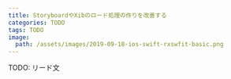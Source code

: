 ```yaml
---
title: StoryboardやXibのロード処理の作りを改善する
categories: TODO
tags: TODO
image:
  path: /assets/images/2019-09-18-ios-swift-rxswfit-basic.png
---
```

TODO: リード文
